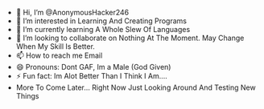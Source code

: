 - 👋 Hi, I’m @AnonymousHacker246
- 👀 I’m interested in Learning And Creating Programs
- 🌱 I’m currently learning A Whole Slew Of Languages
- 💞️ I’m looking to collaborate on Nothing At The Moment. May Change When My Skill Is Better.
- 📫 How to reach me Email
- 😄 Pronouns: Dont GAF, Im a Male (God Given)
- ⚡ Fun fact: Im Alot Better Than I Think I Am....
- More To Come Later... Right Now Just Looking Around And Testing New Things

<!---
AnonymousHacker246/AnonymousHacker246 is a ✨ special ✨ repository because its `README.md` (this file) appears on your GitHub profile.
You can click the Preview link to take a look at your changes.
--->
